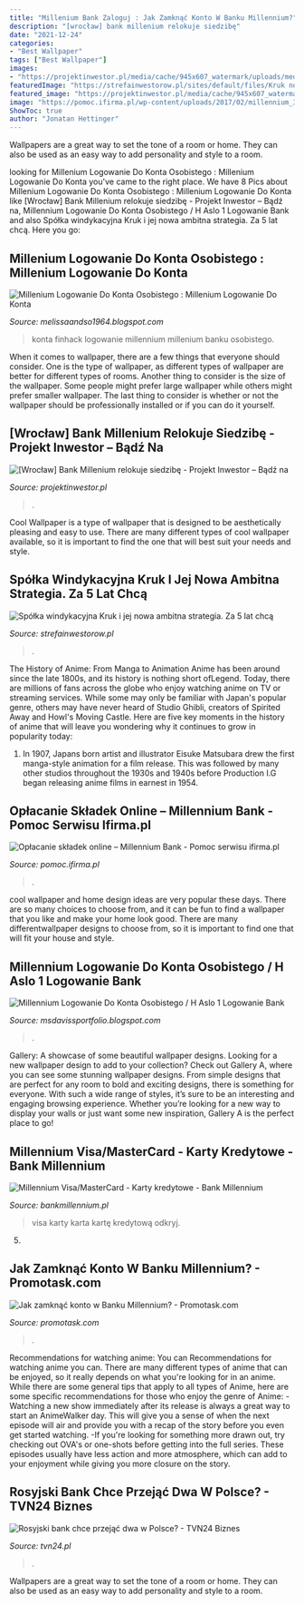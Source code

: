 ```yaml
---
title: "Millenium Bank Zaloguj : Jak Zamknąć Konto W Banku Millennium?"
description: "[wrocław] bank millenium relokuje siedzibę"
date: "2021-12-24"
categories:
- "Best Wallpaper"
tags: ["Best Wallpaper"]
images:
- "https://projektinwestor.pl/media/cache/945x607_watermark/uploads/media/default/0001/29/493445c728cd5b018c705f43ffb7e5c7442d2adc.jpeg"
featuredImage: "https://strefainwestorow.pl/sites/default/files/Kruk nowa strategia.jpg"
featured_image: "https://projektinwestor.pl/media/cache/945x607_watermark/uploads/media/default/0001/29/493445c728cd5b018c705f43ffb7e5c7442d2adc.jpeg"
image: "https://pomoc.ifirma.pl/wp-content/uploads/2017/02/millennium_3-1024x648.png"
ShowToc: true
author: "Jonatan Hettinger"
---
```



Wallpapers are a great way to set the tone of a room or home. They can also be used as an easy way to add personality and style to a room.

	

		
looking for Millenium Logowanie Do Konta Osobistego : Millenium Logowanie Do Konta you've came to the right place. We have 8 Pics about Millenium Logowanie Do Konta Osobistego : Millenium Logowanie Do Konta like [Wrocław] Bank Millenium relokuje siedzibę - Projekt Inwestor – Bądź na, Millennium Logowanie Do Konta Osobistego / H Aslo 1 Logowanie Bank and also Spółka windykacyjna Kruk i jej nowa ambitna strategia. Za 5 lat chcą. Here you go:
		
    
## Millenium Logowanie Do Konta Osobistego : Millenium Logowanie Do Konta

<img loading=lazy src="https://finhack.pl/wp-content/uploads/2020/03/millennium-250-zł-1024x797.png" onerror="this.onerror=null;this.src='https://tse1.mm.bing.net/th?id=OIP.hQcitXwBOB7QrEfOqe8A3QHaFw&amp;pid=15.1';" alt="Millenium Logowanie Do Konta Osobistego : Millenium Logowanie Do Konta">

_Source: melissaandso1964.blogspot.com_

>konta finhack logowanie millennium millenium banku osobistego. 

	

When it comes to wallpaper, there are a few things that everyone should consider. One is the type of wallpaper, as different types of wallpaper are better for different types of rooms. Another thing to consider is the size of the wallpaper. Some people might prefer large wallpaper while others might prefer smaller wallpaper. The last thing to consider is whether or not the wallpaper should be professionally installed or if you can do it yourself.

    
## [Wrocław] Bank Millenium Relokuje Siedzibę - Projekt Inwestor – Bądź Na

<img loading=lazy src="https://projektinwestor.pl/media/cache/945x607_watermark/uploads/media/default/0001/29/493445c728cd5b018c705f43ffb7e5c7442d2adc.jpeg" onerror="this.onerror=null;this.src='https://tse2.mm.bing.net/th?id=OIP.W7vC1IL-6wl5gQIApFGfIwHaEw&amp;pid=15.1';" alt="[Wrocław] Bank Millenium relokuje siedzibę - Projekt Inwestor – Bądź na">

_Source: projektinwestor.pl_

>. 

	

Cool Wallpaper is a type of wallpaper that is designed to be aesthetically pleasing and easy to use. There are many different types of cool wallpaper available, so it is important to find the one that will best suit your needs and style.

    
## Spółka Windykacyjna Kruk I Jej Nowa Ambitna Strategia. Za 5 Lat Chcą

<img loading=lazy src="https://strefainwestorow.pl/sites/default/files/Kruk nowa strategia.jpg" onerror="this.onerror=null;this.src='https://tse1.mm.bing.net/th?id=OIP.Q46hIEAU40gMp54tojuC1wHaD4&amp;pid=15.1';" alt="Spółka windykacyjna Kruk i jej nowa ambitna strategia. Za 5 lat chcą">

_Source: strefainwestorow.pl_

>. 

	

The History of Anime: From Manga to Animation
Anime has been around since the late 1800s, and its history is nothing short ofLegend. Today, there are millions of fans across the globe who enjoy watching anime on TV or streaming services. While some may only be familiar with Japan's popular genre, others may have never heard of Studio Ghibli, creators of Spirited Away and Howl's Moving Castle. Here are five key moments in the history of anime that will leave you wondering why it continues to grow in popularity today:
1) In 1907, Japans born artist and illustrator Eisuke Matsubara drew the first manga-style animation for a film release. This was followed by many other studios throughout the 1930s and 1940s before Production I.G began releasing anime films in earnest in 1954.

    
## Opłacanie Składek Online – Millennium Bank - Pomoc Serwisu Ifirma.pl

<img loading=lazy src="https://pomoc.ifirma.pl/wp-content/uploads/2017/02/millennium_3-1024x648.png" onerror="this.onerror=null;this.src='https://tse3.mm.bing.net/th?id=OIP.dBUaKVDtQxxPjM-01FlxPQHaEr&amp;pid=15.1';" alt="Opłacanie składek online – Millennium Bank - Pomoc serwisu ifirma.pl">

_Source: pomoc.ifirma.pl_

>. 

	

cool wallpaper and home design ideas are very popular these days. There are so many choices to choose from, and it can be fun to find a wallpaper that you like and make your home look good. There are many differentwallpaper designs to choose from, so it is important to find one that will fit your house and style.

    
## Millennium Logowanie Do Konta Osobistego / H Aslo 1 Logowanie Bank

<img loading=lazy src="https://kontostudenta.pl/images/art/konto-360-student-millennium_fb.png" onerror="this.onerror=null;this.src='https://tse4.mm.bing.net/th?id=OIP.PMHW5-V15GFIREm4c9CJWwHaD4&amp;pid=15.1';" alt="Millennium Logowanie Do Konta Osobistego / H Aslo 1 Logowanie Bank">

_Source: msdavissportfolio.blogspot.com_

>. 

	

Gallery: A showcase of some beautiful wallpaper designs.
Looking for a new wallpaper design to add to your collection? Check out Gallery A, where you can see some stunning wallpaper designs. From simple designs that are perfect for any room to bold and exciting designs, there is something for everyone. With such a wide range of styles, it’s sure to be an interesting and engaging browsing experience. Whether you’re looking for a new way to display your walls or just want some new inspiration, Gallery A is the perfect place to go!





	
	
    
## Millennium Visa/MasterCard - Karty Kredytowe - Bank Millennium

<img loading=lazy src="https://www.bankmillennium.pl/documents/10184/118968/karty_millennium_d9d4cb.jpg/318de547-0ce0-4528-b2c6-415b4d287af6?t=1403251526120" onerror="this.onerror=null;this.src='https://tse4.mm.bing.net/th?id=OIP.6vSk5mL9Q3EHi1m_XZzmjAHaCU&amp;pid=15.1';" alt="Millennium Visa/MasterCard - Karty kredytowe - Bank Millennium">

_Source: bankmillennium.pl_

>visa karty karta kartę kredytową odkryj. 

	

5.

    
## Jak Zamknąć Konto W Banku Millennium? - Promotask.com

<img loading=lazy src="https://promotask.com/pl/wp-content/uploads/sites/2/2020/08/Bank-Millenium-Logowanie.jpg" onerror="this.onerror=null;this.src='https://tse2.mm.bing.net/th?id=OIP.ySCN51MovpfjyUz5kAJcVAHaDX&amp;pid=15.1';" alt="Jak zamknąć konto w Banku Millennium? - Promotask.com">

_Source: promotask.com_

>. 

	

Recommendations for watching anime: You can
Recommendations for watching anime you can. There are many different types of anime that can be enjoyed, so it really depends on what you're looking for in an anime. While there are some general tips that apply to all types of Anime, here are some specific recommendations for those who enjoy the genre of Anime: 
-Watching a new show immediately after its release is always a great way to start an AnimeWalker day. This will give you a sense of when the next episode will air and provide you with a recap of the story before you even get started watching. 
-If you're looking for something more drawn out, try checking out OVA's or one-shots before getting into the full series. These episodes usually have less action and more atmosphere, which can add to your enjoyment while giving you more closure on the story.

    
## Rosyjski Bank Chce Przejąć Dwa W Polsce? - TVN24 Biznes

<img loading=lazy src="https://tvn24.pl/biznes/najnowsze/cdn-zdjecie08c2dda45d77802341df0e5af16fbc29-sbierbank-wejdzie-do-polski-722668/alternates/LANDSCAPE_1280" onerror="this.onerror=null;this.src='https://tse4.mm.bing.net/th?id=OIP.8SGNwlZS4uuSibMY-9lBPAHaEK&amp;pid=15.1';" alt="Rosyjski bank chce przejąć dwa w Polsce? - TVN24 Biznes">

_Source: tvn24.pl_

>. 

	

Wallpapers are a great way to set the tone of a room or home. They can also be used as an easy way to add personality and style to a room.

